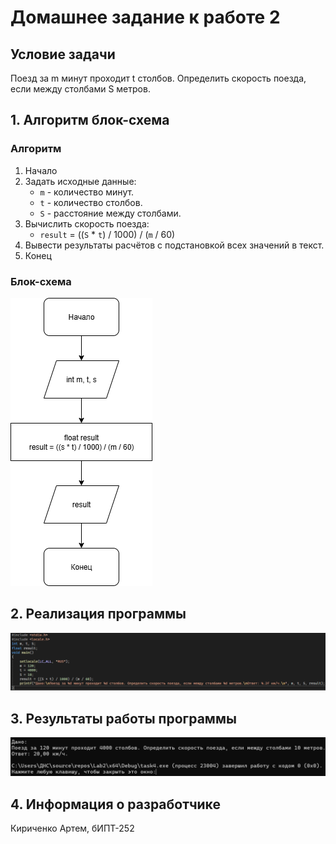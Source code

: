 # Домашнее задание к работе 2 #
## Условие задачи ##
Поезд за m минут проходит t столбов. Определить скорость поезда, если между столбами S метров.
## 1. Алгоритм блок-схема ##
### Алгоритм ###
1. Начало
2. Задать исходные данные:
   * ``` m ``` - количество минут.
   * ``` t ``` - количество столбов.
   * ``` S ``` - расстояние между столбами.
3. Вычислить скорость поезда:
   * ``` result ``` = ((``` S ``` * ``` t ```) / 1000) / (``` m ``` / 60)
4. Вывести результаты расчётов с подстановкой всех значений в текст.
5. Конец
### Блок-схема ###
![Если блок-схема не загрузилась, найдите её в корне репозитория, прошу прощения](https://github.com/kiri4art/Lab2/blob/master/lab2_task5.png)
## 2. Реализация программы ##
![Если скриншот программы не загрузился, найдите файл 'Task4.c/Task4.c' в корне репозитория, прошу прощения](https://github.com/kiri4art/Lab2/blob/master/Lab2Prog.png)
## 3. Результаты работы программы ##
![Если скриншот программы не загрузился, найдите файл 'Task4.c/Task4.c' в корне репозитория, прошу прощения](https://github.com/kiri4art/Lab2/blob/master/Lab2Ans.png)
## 4. Информация о разработчике ##
Кириченко Артем, бИПТ-252
